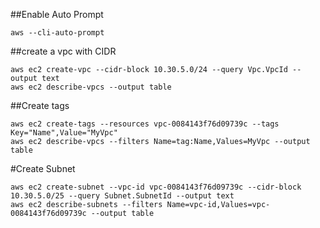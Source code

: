##Enable Auto Prompt
 ```
 aws --cli-auto-prompt
```
 ##create a vpc with CIDR
 ```
 aws ec2 create-vpc --cidr-block 10.30.5.0/24 --query Vpc.VpcId --output text
 aws ec2 describe-vpcs --output table
```
 ##Create tags
 ```
 aws ec2 create-tags --resources vpc-0084143f76d09739c --tags Key="Name",Value="MyVpc"
 aws ec2 describe-vpcs --filters Name=tag:Name,Values=MyVpc --output table
```
 #Create Subnet
 ```
 aws ec2 create-subnet --vpc-id vpc-0084143f76d09739c --cidr-block 10.30.5.0/25 --query Subnet.SubnetId --output text
 aws ec2 describe-subnets --filters Name=vpc-id,Values=vpc-0084143f76d09739c --output table
```
